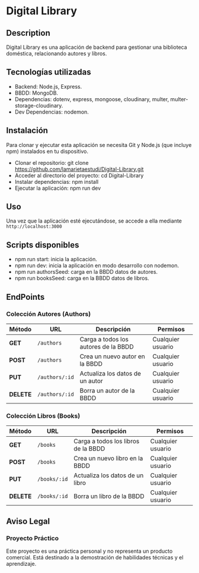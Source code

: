 # Digital Library

## Description

Digital Library es una aplicación de backend para gestionar una biblioteca doméstica, relacionando autores y libros.

## Tecnologías utilizadas

- Backend: Node.js, Express.
- BBDD: MongoDB.
- Dependencias: dotenv, express, mongoose, cloudinary, multer, multer-storage-cloudinary.
- Dev Dependencias: nodemon.

## Instalación
Para clonar y ejecutar esta aplicación se necesita Git y Node.js (que incluye npm) instalados en tu dispositivo.
- Clonar el repositorio: git clone https://github.com/lamarietaestudi/Digital-Library.git
- Acceder al directorio del proyecto: cd Digital-Library
- Instalar dependencias: npm install
- Ejecutar la aplicación: npm run dev

## Uso
Una vez que la aplicación esté ejecutándose, se accede a ella mediante `http://localhost:3000`

## Scripts disponibles
- npm run start: inicia la aplicación.
- npm run dev: inicia la aplicación en modo desarrollo con nodemon.
- npm run authorsSeed: carga en la BBDD datos de autores.
- npm run booksSeed: carga en la BBDD datos de libros.


## EndPoints

### Colección Autores (Authors)


| Método  | URL         | Descripción | Permisos |
|---------|------------|-------------|----------|
| **GET**  | `/authors` | Carga a todos los autores de la BBDD | Cualquier usuario |
| **POST** | `/authors` | Crea un nuevo autor en la BBDD | Cualquier usuario |
| **PUT**  | `/authors/:id` | Actualiza los datos de un autor | Cualquier usuario |
| **DELETE** | `/authors/:id` | Borra un autor de la BBDD | Cualquier usuario |

### Colección Libros (Books)

| Método  | URL         | Descripción | Permisos |
|---------|------------|-------------|----------|
| **GET**  | `/books` | Carga a todos los libros de la BBDD | Cualquier usuario |
| **POST** | `/books` | Crea un nuevo libro en la BBDD | Cualquier usuario |
| **PUT**  | `/books/:id` | Actualiza los datos de un libro | Cualquier usuario |
| **DELETE** | `/books/:id` | Borra un libro de la BBDD | Cualquier usuario |

## Aviso Legal

### Proyecto Práctico

Este proyecto es una práctica personal y no representa un producto comercial. Está destinado a la demostración de habilidades técnicas y el aprendizaje.
